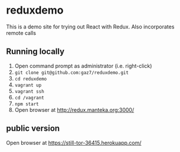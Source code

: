 # reduxdemo

This is a demo site for trying out React with Redux.
Also incorporates remote calls

## Running locally
1. Open command prompt as administrator (i.e. right-click)
1. `git clone git@github.com:gaz7/reduxdemo.git`
1. `cd reduxdemo`
1. `vagrant up`
1. `vagrant ssh`
1. `cd /vagrant`
1. `npm start`
1. Open browser at http://redux.manteka.org:3000/

## public version
Open browser at https://still-tor-36415.herokuapp.com/
